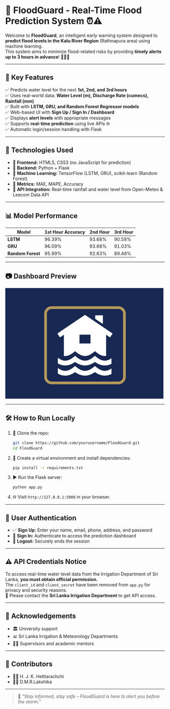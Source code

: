 # 🌊 FloodGuard - Real-Time Flood Prediction System ⏰⚠️

Welcome to **FloodGuard**, an intelligent early warning system designed to **predict flood levels in the Kalu River Region** (Rathnapura area) using machine learning.  
This system aims to minimize flood-related risks by providing **timely alerts up to 3 hours in advance**! 🛑🏃‍♂️

---

## 🚀 Key Features

✅ Predicts water level for the next **1st, 2nd, and 3rd hours**  
✅ Uses real-world data: **Water Level (m), Discharge Rate (cumecs), Rainfall (mm)**  
✅ Built with **LSTM, GRU, and Random Forest Regressor models**  
✅ Web-based UI with **Sign Up / Sign In / Dashboard**  
✅ Displays **alert levels** with appropriate messages  
✅ Supports **real-time prediction** using live APIs 🌐  
✅ Automatic login/session handling with Flask

---

## 🧠 Technologies Used

- 📌 **Frontend:** HTML5, CSS3 (no JavaScript for prediction)
- 🐍 **Backend:** Python + Flask  
- 🧠 **Machine Learning:** TensorFlow (LSTM, GRU), scikit-learn (Random Forest)
- 🧪 **Metrics:** MAE, MAPE, Accuracy
- 🔁 **API Integration:** Real-time rainfall and water level from Open-Meteo & Leecom Data API

---

## 📊 Model Performance

| Model           | 1st Hour Accuracy | 2nd Hour | 3rd Hour |
|----------------|-------------------|----------|----------|
| **LSTM**       | 96.39%            | 93.68%   | 90.58%   |
| **GRU**        | 96.09%            | 93.68%   | 91.03%   |
| **Random Forest** | 95.99%         | 92.63%   | 89.48%   |

---

## 📷 Dashboard Preview

![Dashboard Preview](Frontend/HTML/Images/flood_alert.png)

---

## 🛠️ How to Run Locally

1. 🔽 Clone the repo:
   ```bash
   git clone https://github.com/yourusername/FloodGuard.git
   cd FloodGuard
   ```

2. 🐍 Create a virtual environment and install dependencies:
   ```bash
   pip install -r requirements.txt
   ```

3. ▶️ Run the Flask server:
   ```bash
   python app.py
   ```

4. 🌐 Visit `http://127.0.0.1:5000` in your browser.

---

## 🔐 User Authentication

- ✅ **Sign Up:** Enter your name, email, phone, address, and password
- 🔑 **Sign In:** Authenticate to access the prediction dashboard
- 🚪 **Logout:** Securely ends the session

---

## ⚠️ API Credentials Notice

To access real-time water level data from the Irrigation Department of Sri Lanka, **you must obtain official permission.**  
The `client_id` and `client_secret` have been removed from `app.py` for privacy and security reasons.  
📩 Please contact the **Sri Lanka Irrigation Department** to get API access.

---

## 🙌 Acknowledgements

- 🏛️ University support  
- 📊 Sri Lanka Irrigation & Meteorology Departments  
- 👨‍🏫 Supervisors and academic mentors  

---

## 🤝 Contributors

- 👨‍💻 H. J. K. Hettiarachchi  
- 👨‍💻 D.M.R.Lakshika 

---

> 📢 _“Stay informed, stay safe – FloodGuard is here to alert you before the storm.”_
